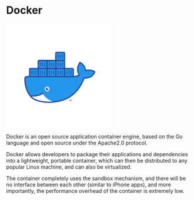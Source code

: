# Docker

![image](https://github.com/Simple1912/Docker-php-mysql-apache-Tutorial-osSec1Group10/blob/main/5429470.png)

Docker is an open source application container engine, based on the Go language and open source under the Apache2.0 protocol.

Docker allows developers to package their applications and dependencies into a lightweight, portable container, which can then be distributed to any popular Linux machine, and can also be virtualized.

The container completely uses the sandbox mechanism, and there will be no interface between each other (similar to iPhone apps), and more importantly, the performance overhead of the container is extremely low.


